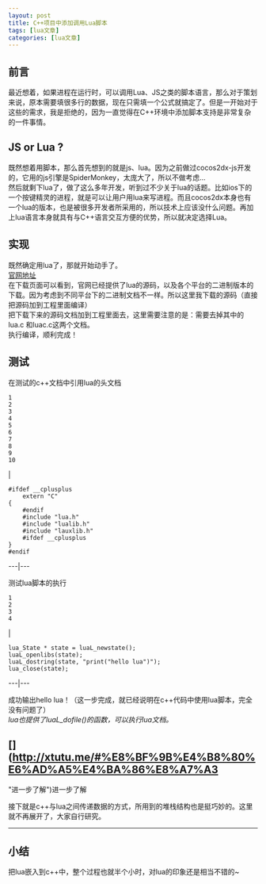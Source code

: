 ```yaml
---
layout: post
title: C++项目中添加调用Lua脚本 
tags: [lua文章]
categories: [lua文章]
---
```

## [](http://xtutu.me/#%E5%89%8D%E8%A8%80 "前言")前言

最近想着，如果进程在运行时，可以调用Lua、JS之类的脚本语言，那么对于策划来说，原本需要填很多行的数据，现在只需填一个公式就搞定了。但是一开始对于这些的需求，我是拒绝的，因为一直觉得在C++环境中添加脚本支持是非常复杂的一件事情。  

## [](http://xtutu.me/#JS-or-Lua "JS or Lua ?")JS or Lua ?

既然想着用脚本，那么首先想到的就是js、lua。因为之前做过cocos2dx-js开发的，它用的js引擎是SpiderMonkey，太庞大了，所以不做考虑…  
然后就剩下lua了，做了这么多年开发，听到过不少关于lua的话题。比如ios下的一个按键精灵的进程，就是可以让用户用lua来写进程。而且cocos2dx本身也有一个lua的版本，也是被很多开发者所采用的，所以技术上应该没什么问题。再加上lua语言本身就具有与C++语言交互方便的优势，所以就决定选择Lua。

## [](http://xtutu.me/#%E5%AE%9E%E7%8E%B0 "实现")实现

既然确定用lua了，那就开始动手了。  
[官网地址](http://www.lua.org)  
在下载页面可以看到，官网已经提供了lua的源码，以及各个平台的二进制版本的下载。因为考虑到不同平台下的二进制文档不一样。所以这里我下载的源码（直接把源码加到工程里面编译）  
把下载下来的源码文档加到工程里面去，这里需要注意的是：需要去掉其中的lua.c 和luac.c这两个文档。  
执行编译，顺利完成！

## [](http://xtutu.me/#%E6%B5%8B%E8%AF%95 "测试")测试

在测试的c++文档中引用lua的头文档  

    
    
    1  
    2  
    3  
    4  
    5  
    6  
    7  
    8  
    9  
    10  
    

|

    
    
    #ifdef __cplusplus   
        extern "C"  
    {  
        #endif  
        #include "lua.h"  
        #include "lualib.h"  
        #include "lauxlib.h"  
        #ifdef __cplusplus  
    }  
    #endif  
      
  
---|---  
  
测试lua脚本的执行  

    
    
    1  
    2  
    3  
    4  
    

|

    
    
    lua_State * state = luaL_newstate();  
    luaL_openlibs(state);  
    luaL_dostring(state, "print("hello lua")");  
    lua_close(state);  
      
  
---|---  
  
成功输出hello lua！（这一步完成，就已经说明在c++代码中使用lua脚本，完全没有问题了）  
 _lua也提供了luaL_dofile()的函数，可以执行lua文档。_

## [](http://xtutu.me/#%E8%BF%9B%E4%B8%80%E6%AD%A5%E4%BA%86%E8%A7%A3
"进一步了解")进一步了解

接下就是c++与lua之间传递数据的方式，所用到的堆栈结构也是挺巧妙的。这里就不再展开了，大家自行研究。

* * *

## [](http://xtutu.me/#%E5%B0%8F%E7%BB%93 "小结")小结

把lua嵌入到c++中，整个过程也就半个小时，对lua的印象还是相当不错的~